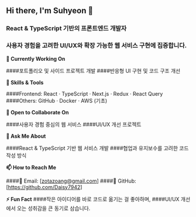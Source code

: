 ## Hi there, I'm Suhyeon 👋 
### React & TypeScript 기반의 프론트엔드 개발자
### 사용자 경험을 고려한 UI/UX와 확장 가능한 웹 서비스 구현에 집중합니다.

**🔭 Currently Working On**

####포트폴리오 및 사이드 프로젝트 개발
####반응형 UI 구현 및 코드 구조 개선

**🌱 Skills & Tools**

####Frontend: React · TypeScript · Next.js · Redux · React Query
####Others: GitHub · Docker · AWS (기초)

**👯 Open to Collaborate On**

####사용자 경험 중심의 웹 서비스
####UI/UX 개선 프로젝트

**💬 Ask Me About**

####React & TypeScript 기반 웹 서비스 개발
####협업과 유지보수를 고려한 코드 작성 방식

**📫 How to Reach Me**

####📧 Email: [zotazoang@gmail.com]
####🐙 GitHub: [https://github.com/Daisy7942]

**⚡ Fun Fact**
####작은 아이디어를 바로 코드로 옮기는 걸 좋아하며,
####UI/UX 개선에서 오는 성취감을 큰 동기로 삼습니다.
